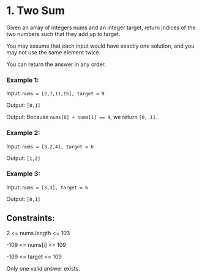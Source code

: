 # 1. Two Sum

Given an array of integers nums and an integer target, return indices of the two numbers such that they add up to target.

You may assume that each input would have exactly one solution, and you may not use the same element twice.

You can return the answer in any order.

### Example 1:

Input: `nums = [2,7,11,15], target = 9`

Output: `[0,1]`

Output: Because `nums[0] + nums[1] == 9`, we return `[0, 1]`.

### Example 2:

Input: `nums = [3,2,4], target = 6`

Output: `[1,2]`

### Example 3:

Input: `nums = [3,3], target = 6`

Output: `[0,1]`
 

## Constraints:

2 <= nums.length <= 103

-109 <= nums[i] <= 109

-109 <= target <= 109

Only one valid answer exists.